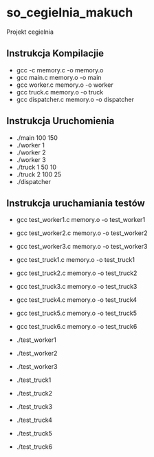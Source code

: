 
# so_cegielnia_makuch
Projekt cegielnia



## Instrukcja Kompilacjie

- gcc -c memory.c -o memory.o
- gcc main.c memory.o -o main
- gcc worker.c memory.o -o worker
- gcc truck.c memory.o -o truck
- gcc dispatcher.c memory.o -o dispatcher

## Instrukcja Uruchomienia 
- ./main 100 150
- ./worker 1
- ./worker 2
- ./worker 3
- ./truck 1 50 10
- ./truck 2 100 25
- ./dispatcher

## Instrukcja uruchamiania testów
- gcc test_worker1.c memory.o -o test_worker1
- gcc test_worker2.c memory.o -o test_worker2
- gcc test_worker3.c memory.o -o test_worker3
- gcc test_truck1.c memory.o -o test_truck1
- gcc test_truck2.c memory.o -o test_truck2
- gcc test_truck3.c memory.o -o test_truck3
- gcc test_truck4.c memory.o -o test_truck4
- gcc test_truck5.c memory.o -o test_truck5
- gcc test_truck6.c memory.o -o test_truck6

- ./test_worker1
- ./test_worker2
- ./test_worker3
- ./test_truck1
- ./test_truck2
- ./test_truck3
- ./test_truck4
- ./test_truck5
- ./test_truck6